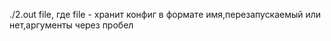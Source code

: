 ./2.out file, где file - хранит конфиг в формате имя,перезапускаемый или нет,аргументы через пробел

